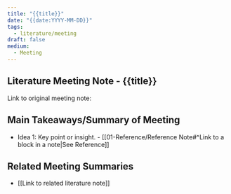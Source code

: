 ```yaml
---
title: "{{title}}"
date: "{{date:YYYY-MM-DD}}"
tags:
  - literature/meeting
draft: false
medium:
  - Meeting
---
```


## Literature Meeting Note - {{title}}

Link to original meeting note:

## Main Takeaways/Summary of Meeting

- Idea 1: Key point or insight. \- \[\[01-Reference/Reference Note#^Link to a block in a note|See Reference\]\]

## Related Meeting Summaries

- \[\[Link to related literature note\]\]
